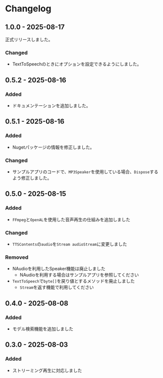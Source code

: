 # Changelog

## 1.0.0 - 2025-08-17
正式リリースしました。
### Changed
- TextToSpeechのときにオプションを設定できるようにしました。

## 0.5.2 - 2025-08-16
### Added
- ドキュメンテーションを追加しました。

## 0.5.1 - 2025-08-16
### Added
- Nugetパッケージの情報を修正しました。

### Changed
- サンプルアプリのコードで、`MP3Speaker`を使用している場合、`Dispose`するよう修正しました。

## 0.5.0 - 2025-08-15
### Added
- `FFmpeg`と`OpenAL`を使用した音声再生の仕組みを追加しました

### Changed
- `TTSContents`の`audio`を`Stream audioStream`に変更しました

### Removed
- NAudioを利用したSpeaker機能は廃止しました
  - NAudioを利用する場合はサンプルアプリを参照してください
- `TextToSpeech`で`byte[]`を戻り値とするメソッドを廃止しました
  - `Stream`を返す機能で利用してください

## 0.4.0 - 2025-08-08
### Added
- モデル検索機能を追加しました


## 0.3.0 - 2025-08-03
### Added
- ストリーミング再生に対応しました

